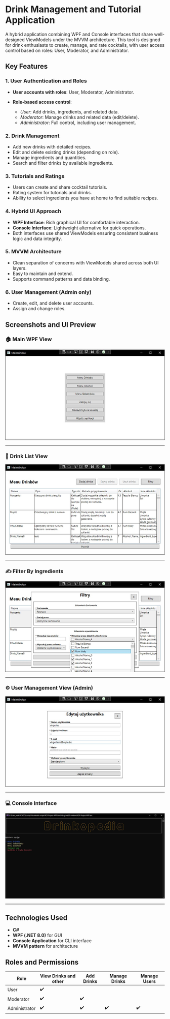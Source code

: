 # Drink Management and Tutorial Application

A hybrid application combining WPF and Console interfaces that share well-designed ViewModels under the MVVM architecture. This tool is designed for drink enthusiasts to create, manage, and rate cocktails, with user access control based on roles: User, Moderator, and Administrator.

## Key Features

### 1. User Authentication and Roles

* **User accounts with roles**: User, Moderator, Administrator.
* **Role-based access control**:

  * *User*: Add drinks, ingredients, and related data.
  * *Moderator*: Manage drinks and related data (edit/delete).
  * *Administrator*: Full control, including user management.

### 2. Drink Management

* Add new drinks with detailed recipes.
* Edit and delete existing drinks (depending on role).
* Manage ingredients and quantities.
* Search and filter drinks by available ingredients.

### 3. Tutorials and Ratings

* Users can create and share cocktail tutorials.
* Rating system for tutorials and drinks.
* Ability to select ingredients you have at home to find suitable recipes.

### 4. Hybrid UI Approach

* **WPF Interface**: Rich graphical UI for comfortable interaction.
* **Console Interface**: Lightweight alternative for quick operations.
* Both interfaces use shared ViewModels ensuring consistent business logic and data integrity.

### 5. MVVM Architecture

* Clean separation of concerns with ViewModels shared across both UI layers.
* Easy to maintain and extend.
* Supports command patterns and data binding.

### 6. User Management (Admin only)

* Create, edit, and delete user accounts.
* Assign and change roles.

## Screenshots and UI Preview

### 🏠 Main WPF View

![Main WPF View](./assets/mainViewWPF.jpg)

---

### 🥂 Drink List View

![Drink List View](./assets/drinkView.jpg)

---

### ✍️ Filter By Ingredients

![Filter By Ingredients](./assets/homeIngredients.jpg)

---

### ⚙️ User Management View (Admin)

![User Management View](./assets/editUserWPF.jpg)

---

### 💻 Console Interface

![Console Interface](./assets/mainViewConsole.jpg)

---

## Technologies Used

* **C#**
* **WPF (.NET 8.0)** for GUI
* **Console Application** for CLI interface
* **MVVM pattern** for architecture

## Roles and Permissions

| Role          | View Drinks and other | Add Drinks | Manage Drinks | Manage Users |
| ------------- | --------------------  | ---------- | ------------- | ------------ |
| User          | ✔️                   |            |               |              |
| Moderator     | ✔️                   | ✔️         |               |              |
| Administrator | ✔️                   | ✔️         | ✔️            | ✔️           |
